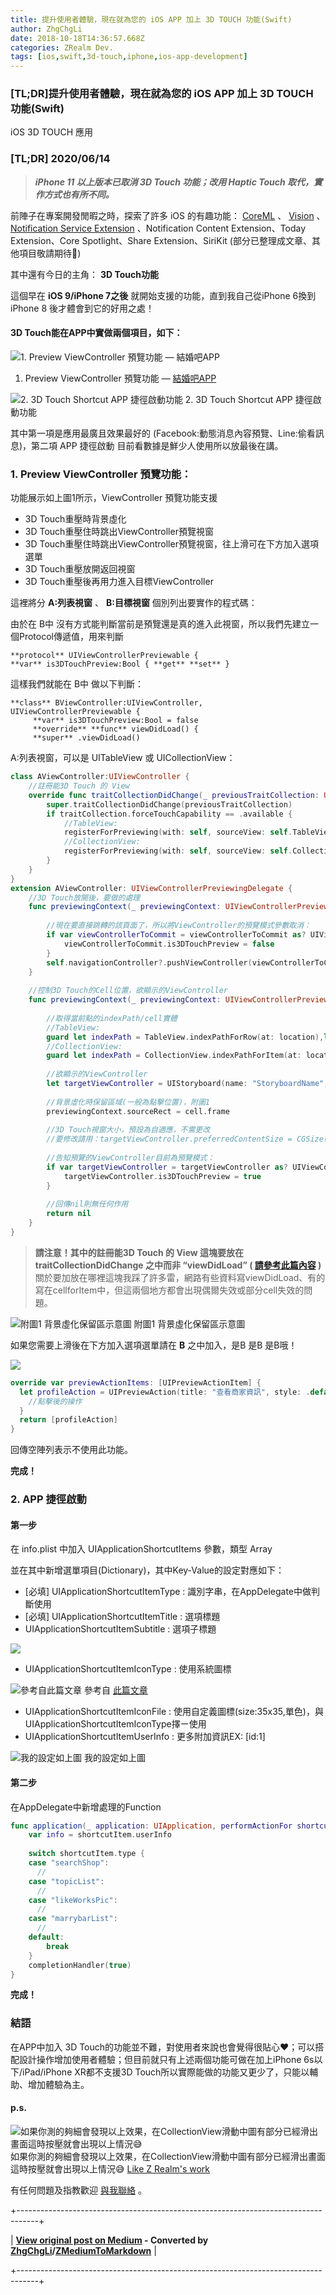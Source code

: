 ```yaml
---
title: 提升使用者體驗，現在就為您的 iOS APP 加上 3D TOUCH 功能(Swift)
author: ZhgChgLi
date: 2018-10-18T14:36:57.668Z
categories: ZRealm Dev.
tags: [ios,swift,3d-touch,iphone,ios-app-development]
---
```


### [TL;DR]提升使用者體驗，現在就為您的 iOS APP 加上 3D TOUCH 功能(Swift)

iOS 3D TOUCH 應用
### [TL;DR] 2020/06/14
> **_iPhone 11 以上版本已取消 3D Touch 功能；改用 Haptic Touch 取代，實作方式也有所不同。_**


前陣子在專案開發閒暇之時，探索了許多 iOS 的有趣功能： [CoreML](../793bf2cdda0f) 、 [Vision](../9a9aa892f9a9) 、 [Notification Service Extension](../cb6eba52a342) 、Notification Content Extension、Today Extension、Core Spotlight、Share Extension、SiriKit (部分已整理成文章、其他項目敬請期待🤣)

其中還有今日的主角： **3D Touch功能**

這個早在 **iOS 9/iPhone 7之後** 就開始支援的功能，直到我自己從iPhone 6換到iPhone 8 後才體會到它的好用之處！
#### 3D Touch能在APP中實做兩個項目，如下：

![1\. Preview ViewController 預覽功能 — 結婚吧APP](/assets/1ca246e27273/1*Nl6uz_dA2h13g7PtqSi6aw.gif "1\. Preview ViewController 預覽功能 — 結婚吧APP")
1. Preview ViewController 預覽功能 — [結婚吧APP](https://itunes.apple.com/tw/app/%E7%B5%90%E5%A9%9A%E5%90%A7-%E4%B8%8D%E6%89%BE%E6%9C%80%E8%B2%B4-%E5%8F%AA%E6%89%BE%E6%9C%80%E5%B0%8D/id1356057329?ls=1&mt=8)

![2\. 3D Touch Shortcut APP 捷徑啟動功能](/assets/1ca246e27273/1*VcIEwZxiW26eVqCk4kUEZw.gif "2\. 3D Touch Shortcut APP 捷徑啟動功能")
2. 3D Touch Shortcut APP 捷徑啟動功能

其中第一項是應用最廣且效果最好的 (Facebook:動態消息內容預覽、Line:偷看訊息)，第二項 APP 捷徑啟動 目前看數據是鮮少人使用所以放最後在講。
### 1. Preview ViewController 預覽功能：

功能展示如上圖1所示，ViewController 預覽功能支援
- 3D Touch重壓時背景虛化
- 3D Touch重壓住時跳出ViewController預覽視窗
- 3D Touch重壓住時跳出ViewController預覽視窗，往上滑可在下方加入選項選單
- 3D Touch重壓放開返回視窗
- 3D Touch重壓後再用力進入目標ViewController


這裡將分 **A:列表視窗** 、 **B:目標視窗** 個別列出要實作的程式碼：

由於在 B中 沒有方式能判斷當前是預覽還是真的進入此視窗，所以我們先建立一個Protocol傳遞值，用來判斷
```
**protocol** UIViewControllerPreviewable {
**var** is3DTouchPreview:Bool { **get** **set** }
```

這樣我們就能在 B中 做以下判斷：
```
**class** BViewController:UIViewController, UIViewControllerPreviewable {
     **var** is3DTouchPreview:Bool = false
     **override** **func** viewDidLoad() {
     **super** .viewDidLoad()
```

A:列表視窗，可以是 UITableView 或 UICollectionView：
```swift
class AViewController:UIViewController {
    //註冊能3D Touch 的 View
    override func traitCollectionDidChange(_ previousTraitCollection: UITraitCollection?) {
        super.traitCollectionDidChange(previousTraitCollection)
        if traitCollection.forceTouchCapability == .available {
            //TableView:
            registerForPreviewing(with: self, sourceView: self.TableView)
            //CollectionView:
            registerForPreviewing(with: self, sourceView: self.CollectionView)
        }
    }   
}
extension AViewController: UIViewControllerPreviewingDelegate {
    //3D Touch放開後，要做的處理
    func previewingContext(_ previewingContext: UIViewControllerPreviewing, commit viewControllerToCommit: UIViewController) {
        
        //現在要直接跳轉的該頁面了，所以將ViewController的預覽模式參數取消：
        if var viewControllerToCommit = viewControllerToCommit as? UIViewControllerPreviewable {
            viewControllerToCommit.is3DTouchPreview = false
        }
        self.navigationController?.pushViewController(viewControllerToCommit, animated: true)
    }
    
    //控制3D Touch的Cell位置，欲顯示的ViewController
    func previewingContext(_ previewingContext: UIViewControllerPreviewing, viewControllerForLocation location: CGPoint) -> UIViewController? {
        
        //取得當前點的indexPath/cell實體
        //TableView:
        guard let indexPath = TableView.indexPathForRow(at: location),let cell = TableView.cellForRow(at: indexPath) else { return nil }
        //CollectionView:
        guard let indexPath = CollectionView.indexPathForItem(at: location),let cell = CollectionView.cellForItem(at: indexPath) else { return nil }
      
        //欲顯示的ViewController
        let targetViewController = UIStoryboard(name: "StoryboardName", bundle: nil).instantiateViewController(withIdentifier: "ViewControllerIdentifier")
        
        //背景虛化時保留區域(一般為點擊位置)，附圖1
        previewingContext.sourceRect = cell.frame
        
        //3D Touch視窗大小，預設為自適應，不需更改
        //要修改請用：targetViewController.preferredContentSize = CGSize(width: 0.0, height: 0.0)
        
        //告知預覽的ViewController目前為預覽模式：
        if var targetViewController = targetViewController as? UIViewControllerPreviewable {
            targetViewController.is3DTouchPreview = true
        }
        
        //回傳nil則無任何作用
        return nil
    }
}
```
> **請注意！其中的註冊能3D Touch 的 View 這塊要放在 traitCollectionDidChange 之中而非 “viewDidLoad” ( [請參考此篇內容](https://stackoverflow.com/questions/30007701/view-traitcollection-horizontalsizeclass-returning-undefined-0-in-viewdidload) )**
> 關於要加放在哪裡這塊我踩了許多雷，網路有些資料寫viewDidLoad、有的寫在cellforItem中，但這兩個地方都會出現偶爾失效或部分cell失效的問題。


![附圖1 背景虛化保留區示意圖](/assets/1ca246e27273/1*AAFevro2x7s9J6yRshAGtg.png "附圖1 背景虛化保留區示意圖")
附圖1 背景虛化保留區示意圖

如果您需要上滑後在下方加入選項選單請在 **B** 之中加入，是B 是B 是B哦！

![](/assets/1ca246e27273/1*L7VwD_lyG86eXzTzgIuELQ.png)
```swift
override var previewActionItems: [UIPreviewActionItem] {
  let profileAction = UIPreviewAction(title: "查看商家資訊", style: .default) { (action, viewController) -> Void in
    //點擊後的操作
  }
  return [profileAction]
}
```

回傳空陣列表示不使用此功能。

**完成！**
### 2. APP 捷徑啟動
#### 第一步

在 info.plist 中加入 UIApplicationShortcutItems 參數，類型 Array

並在其中新增選單項目(Dictionary)，其中Key-Value的設定對應如下：
- [必填] UIApplicationShortcutItemType : 識別字串，在AppDelegate中做判斷使用
- [必填] UIApplicationShortcutItemTitle : 選項標題
- UIApplicationShortcutItemSubtitle : 選項子標題


![](/assets/1ca246e27273/1*PlbW5bVYGkN2olZC9WAvHw.png)
- UIApplicationShortcutItemIconType : 使用系統圖標


![參考自此篇文章](/assets/1ca246e27273/1*S3dbMWNnTvhdt-NlxAQ2Tw.png "參考自此篇文章")
參考自 [此篇文章](https://qiita.com/kusumotoa/items/f33c89f150cd0937d003)
- UIApplicationShortcutItemIconFile : 使用自定義圖標(size:35x35,單色)，與UIApplicationShortcutItemIconType擇ㄧ使用
- UIApplicationShortcutItemUserInfo : 更多附加資訊EX: [id:1]


![我的設定如上圖](/assets/1ca246e27273/1*cIIVrNDdziBVJn4z_QsLJg.png "我的設定如上圖")
我的設定如上圖
#### 第二步

在AppDelegate中新增處理的Function
```swift
func application(_ application: UIApplication, performActionFor shortcutItem: UIApplicationShortcutItem, completionHandler: @escaping (Bool) -> Void) {
    var info = shortcutItem.userInfo
  
    switch shortcutItem.type {
    case "searchShop":
      //
    case "topicList":
      //
    case "likeWorksPic":
      //
    case "marrybarList":
      //
    default:
        break
    }
    completionHandler(true)
}
```

**完成！**
### 結語

在APP中加入 3D Touch的功能並不難，對使用者來說也會覺得很貼心❤；可以搭配設計操作增加使用者體驗；但目前就只有上述兩個功能可做在加上iPhone 6s以下/iPad/iPhone XR都不支援3D Touch所以實際能做的功能又更少了，只能以輔助、增加體驗為主。
#### p.s.

![如果你測的夠細會發現以上效果，在CollectionView滑動中圖有部分已經滑出畫面這時按壓就會出現以上情況😅](/assets/1ca246e27273/1*LBgSqm8CTdBPycGnuYNMkA.png "如果你測的夠細會發現以上效果，在CollectionView滑動中圖有部分已經滑出畫面這時按壓就會出現以上情況😅")
如果你測的夠細會發現以上效果，在CollectionView滑動中圖有部分已經滑出畫面這時按壓就會出現以上情況😅
[Like Z Realm's work](https://cdn.embedly.com/widgets/media.html?src=https%3A%2F%2Fbutton.like.co%2Fin%2Fembed%2Fzhgchgli%2Fbutton&display_name=LikeCoin&url=https%3A%2F%2Fbutton.like.co%2Fzhgchgli&image=https%3A%2F%2Fstorage.googleapis.com%2Flikecoin-foundation.appspot.com%2Flikecoin_store_user_zhgchgli_main%3FGoogleAccessId%3Dfirebase-adminsdk-eyzut%2540likecoin-foundation.iam.gserviceaccount.com%26Expires%3D2430432000%26Signature%3DgFRSNto%252BjjxXpRoYyuEMD5Ecm7mLK2uVo1vGz4NinmwLnAK0BGjcfKnItFpt%252BcYurx3wiwKTvrxvU019ruiCeNav7s7QUs5lgDDBc7c6zSVRbgcWhnJoKgReRkRu6Gd93WvGf%252BOdm4FPPgvpaJV9UE7h2MySR6%252B%252F4a%252B4kJCspzCTmLgIewm8W99pSbkX%252BQSlZ4t5Pw22SANS%252BlGl1nBCX48fGg%252Btg0vTghBGrAD2%252FMEXpGNJCdTPx8Gd9urOpqtwV4L1I2e2kYSC4YPDBD6pof1O6fKX%252BI8lGLEYiYP1sthjgf8Y4ZbgQr4Kt%252BRYIicx%252Bg6w3YWTg5zgHxAYhOINXw%253D%253D&key=a19fcc184b9711e1b4764040d3dc5c07&type=text%2Fhtml&schema=like)

有任何問題及指教歡迎 [與我聯絡](https://www.zhgchg.li/contact) 。



+-----------------------------------------------------------------------------------+

| **[View original post on Medium](https://medium.com/zrealm-ios-dev/%E6%8F%90%E5%8D%87%E4%BD%BF%E7%94%A8%E8%80%85%E9%AB%94%E9%A9%97-%E7%8F%BE%E5%9C%A8%E5%B0%B1%E7%82%BA%E6%82%A8%E7%9A%84-ios-app-%E5%8A%A0%E4%B8%8A-3d-touch-%E5%8A%9F%E8%83%BD-swift-1ca246e27273) - Converted by [ZhgChgLi](https://zhgchg.li)/[ZMediumToMarkdown](https://github.com/ZhgChgLi/ZMediumToMarkdown)** |

+-----------------------------------------------------------------------------------+
